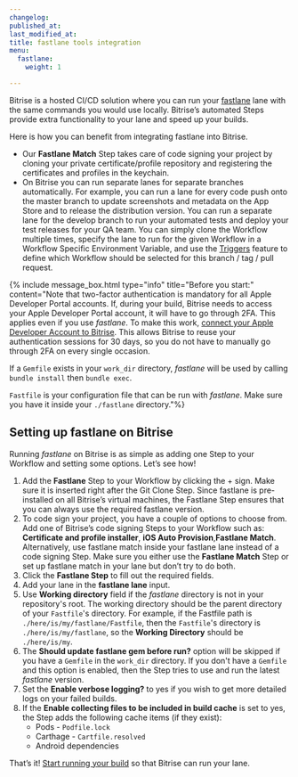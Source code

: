 ```yaml
---
changelog:
published_at:
last_modified_at:
title: fastlane tools integration
menu:
  fastlane:
    weight: 1

---
```

Bitrise is a hosted CI/CD solution where you can run your [fastlane](https://docs.fastlane.tools/) lane with the same commands you would use locally. Bitrise’s automated Steps provide extra functionality to your lane and speed up your builds.

Here is how you can benefit from integrating fastlane into Bitrise.

* Our **Fastlane Match** Step takes care of code signing your project by cloning your private certificate/profile repository and registering the certificates and profiles in the keychain.
* On Bitrise you can run separate lanes for separate branches automatically. For example, you can run a lane for every code push onto the master branch to update screenshots and metadata on the App Store and to release the distribution version. You can run a separate lane for the develop branch to run your automated tests and deploy your test releases for your QA team. You can simply clone the Workflow multiple times, specify the lane to run for the given Workflow in a Workflow Specific Environment Variable, and use the [Triggers](/builds/triggering-builds/triggering-builds-index/) feature to define which Workflow should be selected for this branch / tag / pull request.

{% include message_box.html type="info" title="Before you start:" content="Note that two-factor authentication is mandatory for all Apple Developer Portal accounts. If, during your build, Bitrise needs to access your Apple Developer Portal account, it will have to go through 2FA. This applies even if you use _fastlane_. To make this work, [connect your Apple Developer Account to Bitrise](/getting-started/connecting-apple-dev-account/). This allows Bitrise to reuse your authentication sessions for 30 days, so you do not have to manually go through 2FA on every single occasion.

If a `Gemfile` exists in your `work_dir` directory, _fastlane_ will be used by calling `bundle install` then `bundle exec`.

`Fastfile` is your configuration file that can be run with _fastlane_. Make sure you have it inside your `./fastlane` directory."%}

## Setting up fastlane on Bitrise

Running _fastlane_ on Bitrise is as simple as adding one Step to your Workflow and setting some options. Let’s see how!

1. Add the **Fastlane** Step to your Workflow by clicking the + sign. Make sure it is inserted right after the Git Clone Step. Since fastlane is pre-installed on all Bitrise’s virtual machines, the Fastlane Step ensures that you can always use the required fastlane version.
2. To code sign your project, you have a couple of options to choose from. Add one of Bitrise’s code signing Steps to your Workflow such as: **Certificate and profile installer**, **iOS Auto Provision**,**Fastlane Match**. Alternatively, use fastlane match inside your fastlane lane instead of a code signing Step. Make sure you either use the **Fastlane Match** Step or set up fastlane match in your lane but don’t try to do both.
3. Click the **Fastlane Step** to fill out the required fields.
4. Add your lane in the **fastlane lane** input.
5. Use **Working directory** field if the _fastlane_ directory is not in your repository's root. The working directory should be the parent directory of your `Fastfile`'s directory. For example, if the Fastfile path is `./here/is/my/fastlane/Fastfile`, then the `Fastfile`'s directory is `./here/is/my/fastlane`, so the **Working Directory** should be `./here/is/my`.
6. The **Should update fastlane gem before run?** option will be skipped if you have a `Gemfile` in the `work_dir` directory. If you don't have a `Gemfile` and this option is enabled, then the Step tries to use and run the latest _fastlane_ version.
7. Set the **Enable verbose logging?** to yes if you wish to get more detailed logs on your failed builds.
8. If the **Enable collecting files to be included in build cache** is set to yes, the Step adds the following cache items (if they exist):
   * Pods - `Podfile.lock`
   * Carthage - `Cartfile.resolved`
   * Android dependencies

That’s it! [Start running your build](/builds/Starting-builds-manually/) so that Bitrise can run your lane.
